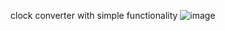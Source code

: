 clock converter with simple functionality
![image](https://github.com/user-attachments/assets/a6742870-aa7e-47d1-8fab-481be2818883)
